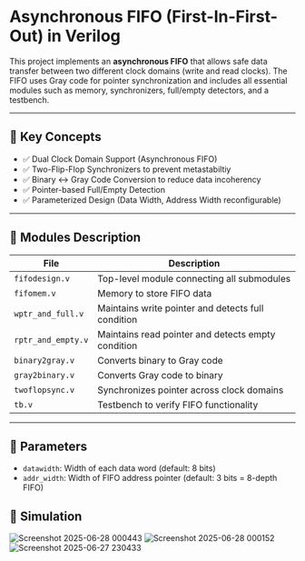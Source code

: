 # Asynchronous FIFO (First-In-First-Out) in Verilog

This project implements an **asynchronous FIFO** that allows safe data transfer between two different clock domains (write and read clocks). The FIFO uses Gray code for pointer synchronization and includes all essential modules such as memory, synchronizers, full/empty detectors, and a testbench.

---

## 🧠 Key Concepts

- ✅ Dual Clock Domain Support (Asynchronous FIFO)
- ✅ Two-Flip-Flop Synchronizers to prevent metastabiltiy
- ✅ Binary ↔ Gray Code Conversion to reduce data incoherency
- ✅ Pointer-based Full/Empty Detection
- ✅ Parameterized Design (Data Width, Address Width reconfigurable)

---

## 🔧 Modules Description

| File              | Description                                                   |
|-------------------|---------------------------------------------------------------|
| `fifodesign.v`     | Top-level module connecting all submodules                   |
| `fifomem.v`        | Memory to store FIFO data                                    |
| `wptr_and_full.v`  | Maintains write pointer and detects full condition           |
| `rptr_and_empty.v` | Maintains read pointer and detects empty condition           |
| `binary2gray.v`    | Converts binary to Gray code                                 |
| `gray2binary.v`    | Converts Gray code to binary                                 |
| `twoflopsync.v`    | Synchronizes pointer across clock domains                    |
| `tb.v`             | Testbench to verify FIFO functionality                       |

---

## 📐 Parameters

- `datawidth`: Width of each data word (default: 8 bits)
- `addr_width`: Width of FIFO address pointer (default: 3 bits = 8-depth FIFO)

## 🧪 Simulation
![Screenshot 2025-06-28 000443](https://github.com/user-attachments/assets/e43171d7-a549-4525-99ab-7934b4df9fde)
![Screenshot 2025-06-28 000152](https://github.com/user-attachments/assets/1e3a89a6-8545-4806-8dfd-593f9daef7f2)
![Screenshot 2025-06-27 230433](https://github.com/user-attachments/assets/3df45475-3f4c-4287-ad93-246e03713d86)




